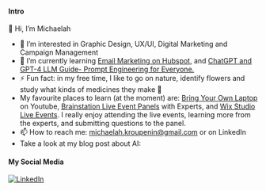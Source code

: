 #### Intro 
👋 Hi, I’m Michaelah

- 👀 I’m interested in Graphic Design, UX/UI, Digital Marketing and Campaign Management
- 🌱 I’m currently learning [Email Marketing on Hubspot,](https://academy.hubspot.com/courses/email-marketing?library=true&library=true&q=email%20marketing) and [
ChatGPT and GPT-4 LLM Guide- Prompt Engineering for Everyone.](https://www.udemy.com/course/prompt-engineering-for-everybody/learn/lecture/37045136#overview)
- ⚡ Fun fact: in my free time, I like to go on nature, identify flowers and study what kinds of medicines they make 🌼
- My favourite places to learn (at the moment) are: [Bring Your Own Laptop](https://www.youtube.com/@BringYourOwnLaptop) on Youtube, [Brainstation Live Event Panels](https://brainstation.io/events/online) with Experts, and [Wix Studio Live Events](https://www.wix.com/studio/academy/event). I really enjoy attending the live events, learning more from the experts, and submitting questions to the panel.
- 📫 How to reach me: michaelah.kroupenin@gmail.com or on LinkedIn
- Take a look at my blog post about AI: 

  
<!---
MikaCKDesigns/MikaCKDesigns is a ✨ special ✨ repository because its `README.md` (this file) appears on your GitHub profile.
You can click the Preview link to take a look at your changes.
--->

#### My Social Media

[![LinkedIn](https://cdn1.iconfinder.com/data/icons/logotypes/32/circle-linkedin-48.png)](https://www.linkedin.com/in/michaelah-kroupenin-136197200)

